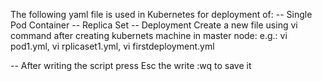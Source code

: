 The following yaml file is used in Kubernetes for deployment of:
-- Single Pod Container
-- Replica Set
-- Deployment
Create a new file using vi command after creating kubernets machine in master node:
e.g.: vi pod1.yml, vi rplicaset1.yml, vi firstdeployment.yml

-- After writing the script press Esc the write :wq to save it

